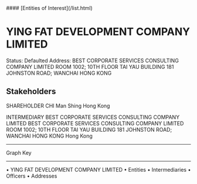 <link rel="stylesheet" type="text/css" href="../../assets/style.css">
#### [Entities of Interest](/list.html)

# YING FAT DEVELOPMENT COMPANY LIMITED
Status: Defaulted
Address: BEST CORPORATE SERVICES CONSULTING COMPANY LIMITED ROOM 1002; 10TH FLOOR TAI YAU BUILDING 181 JOHNSTON ROAD; WANCHAI HONG KONG

## Stakeholders
SHAREHOLDER
CHI Man Shing
Hong Kong


INTERMEDIARY
BEST CORPORATE SERVICES CONSULTING COMPANY LIMITED
BEST CORPORATE SERVICES CONSULTING COMPANY LIMITED ROOM 1002; 10TH FLOOR TAI YAU BUILDING 181 JOHNSTON ROAD; WANCHAI HONG KONG
Hong Kong




---



<div class="legend">
Graph Key
<hr>
<span class="focus">• YING FAT DEVELOPMENT COMPANY LIMITED</span>
<span class="entity">• Entities</span>
<span class="intermediary">• Intermediaries</span>
<span class="officer">• Officers</span>
<span class="address">• Addresses</span>
</div>


<img src="http://eoi-graphs.s3-website-eu-west-1.amazonaws.com/YING_FAT_DEVELOPMENT_COMPANY_LIMITED.png" alt="">


